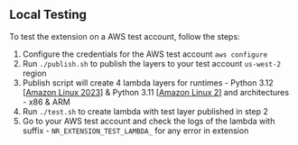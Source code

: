 ## Local Testing

To test the extension on a AWS test account, follow the steps:
1. Configure the credentials for the AWS test account `aws configure`
2. Run `./publish.sh` to publish the layers to your test account `us-west-2` region
3. Publish script will create 4 lambda layers for runtimes - Python 3.12 [[Amazon Linux 2023](https://docs.aws.amazon.com/lambda/latest/dg/lambda-runtimes.html)] & Python 3.11 [[Amazon Linux 2](https://docs.aws.amazon.com/lambda/latest/dg/lambda-runtimes.html)] and architectures - x86 & ARM
3. Run `./test.sh` to create lambda with test layer published in step 2
4. Go to your AWS test account and check the logs of the lambda with suffix - `NR_EXTENSION_TEST_LAMBDA_` for any error in extension
